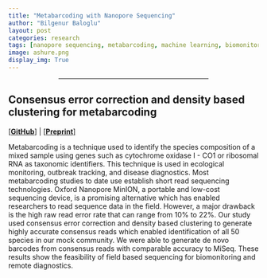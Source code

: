 ```yaml
---
title: "Metabarcoding with Nanopore Sequencing"
author: "Bilgenur Baloglu"
layout: post
categories: research
tags: [nanopore sequencing, metabarcoding, machine learning, biomonitoring]
image: ashure.png
display_img: True
---
```


<hr style="margin-left: auto; margin-right: auto; width: 60%; color: #f2f2f2">

## Consensus error correction and density based clustering for metabarcoding
[\[**GitHub**\]](https://github.com/bbaloglu/ashure) | [\[**Preprint**\]](https://www.biorxiv.org/content/10.1101/2020.05.21.108852v1.full.pdf)

Metabarcoding is a technique used to identify the species composition of a mixed sample using genes such as cytochrome oxidase I - CO1 or ribosomal RNA as taxonomic identifiers. This technique is used in ecological monitoring, outbreak tracking, and disease diagnostics. Most metabarcoding studies to date use establish short read sequencing technologies. Oxford Nanopore MinION, a portable and low-cost sequencing device, is a promising alternative which has enabled researchers to read sequence data in the field. However, a major drawback is the high raw read error rate that can range from 10% to 22%. Our study used consensus error correction and density based clustering to generate highly accurate consensus reads which enabled identification of all 50 species in our mock community. We were able to generate de novo barcodes from consensus reads with comparable accuracy to MiSeq. These results show the feasibility of field based sequencing for biomonitoring and remote diagnostics.

